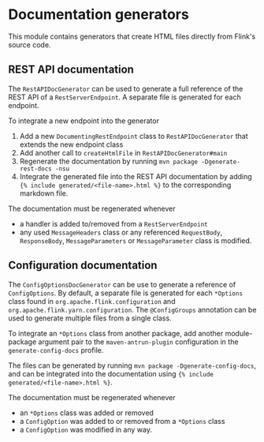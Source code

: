 <!--
Licensed to the Apache Software Foundation (ASF) under one
or more contributor license agreements.  See the NOTICE file
distributed with this work for additional information
regarding copyright ownership.  The ASF licenses this file
to you under the Apache License, Version 2.0 (the
"License"); you may not use this file except in compliance
with the License.  You may obtain a copy of the License at

http://www.apache.org/licenses/LICENSE-2.0

Unless required by applicable law or agreed to in writing,
software distributed under the License is distributed on an
"AS IS" BASIS, WITHOUT WARRANTIES OR CONDITIONS OF ANY
KIND, either express or implied.  See the License for the
specific language governing permissions and limitations
under the License.
-->

# Documentation generators

This module contains generators that create HTML files directly from Flink's source code.

## REST API documentation

The `RestAPIDocGenerator` can be used to generate a full reference of the REST API of a `RestServerEndpoint`. A separate file is generated for each endpoint.

To integrate a new endpoint into the generator
1. Add a new `DocumentingRestEndpoint` class to `RestAPIDocGenerator` that extends the new endpoint class
2. Add another call to `createHtmlFile` in `RestAPIDocGenerator#main`
3. Regenerate the documentation by running `mvn package -Dgenerate-rest-docs -nsu`
4. Integrate the generated file into the REST API documentation by adding `{% include generated/<file-name>.html %}` to the corresponding markdown file.

The documentation must be regenerated whenever
* a handler is added to/removed from a `RestServerEndpoint`
* any used `MessageHeaders` class or any referenced `RequestBody`, `ResponseBody`, `MessageParameters` or `MessageParameter` class is modified.

## Configuration documentation

The `ConfigOptionsDocGenerator` can be use to generate a reference of `ConfigOptions`. By default, a separate file is generated for each `*Options` class found in `org.apache.flink.configuration` and `org.apache.flink.yarn.configuration`. The `@ConfigGroups` annotation can be used to generate multiple files from a single class.

To integrate an `*Options` class from another package, add another module-package argument pair to the `maven-antrun-plugin` configuration in the `generate-config-docs` profile.

The files can be generated by running `mvn package -Dgenerate-config-docs`, and can be integrated into the documentation using `{% include generated/<file-name>.html %}`.

The documentation must be regenerated whenever
* an `*Options` class was added or removed
* a `ConfigOption` was added to or removed from a `*Options` class
* a `ConfigOption` was modified in any way.
